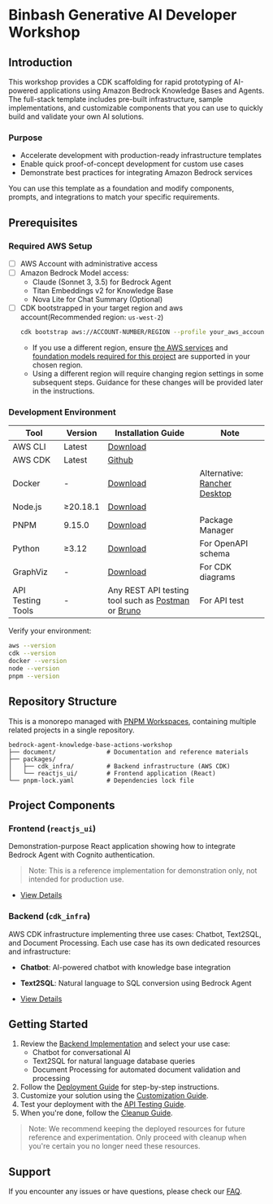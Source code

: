 # Binbash Generative AI Developer Workshop

## Introduction

This workshop provides a CDK scaffolding for rapid prototyping of AI-powered applications using Amazon Bedrock Knowledge Bases and Agents. 
The full-stack template includes pre-built infrastructure, sample implementations, and customizable components that you can use to quickly build and validate your own AI solutions.

### Purpose

- Accelerate development with production-ready infrastructure templates
- Enable quick proof-of-concept development for custom use cases
- Demonstrate best practices for integrating Amazon Bedrock services

You can use this template as a foundation and modify components, prompts, and integrations to match your specific requirements.

## Prerequisites

### Required AWS Setup
- [ ] AWS Account with administrative access
- [ ] Amazon Bedrock Model access:
   - Claude (Sonnet 3, 3.5) for Bedrock Agent
   - Titan Embeddings v2 for Knowledge Base
   - Nova Lite for Chat Summary (Optional)
- [ ] CDK bootstrapped in your target region and aws account(Recommended region: `us-west-2`)
  ```bash
  cdk bootstrap aws://ACCOUNT-NUMBER/REGION --profile your_aws_account_profile
  ```
  - If you use a different region, ensure [the AWS services](packages/cdk_infra/README.md) and [foundation models required for this project](./README.md/#required-aws-setup) are supported in your chosen region.
  - Using a different region will require changing region settings in some subsequent steps. Guidance for these changes will be provided later in the instructions.

### Development Environment

| Tool              | Version  | Installation Guide                                                                                                    | Note                                                                                         |
|-------------------|----------|-----------------------------------------------------------------------------------------------------------------------|----------------------------------------------------------------------------------------------|
| AWS CLI           | Latest   | [Download](https://docs.aws.amazon.com/cli/latest/userguide/getting-started-install.html)                             |                                                                                              |
| AWS CDK           | Latest   | [Github](https://github.com/aws/aws-cdk?tab=readme-ov-file#at-a-glance)                                               |                                                                                              |
| Docker            | -        | [Download](https://www.docker.com/products/docker-desktop/)                                                           | Alternative: [Rancher Desktop](https://docs.rancherdesktop.io/getting-started/installation/) |
| Node.js           | ≥20.18.1 | [Download](https://docs.npmjs.com/downloading-and-installing-node-js-and-npm)                                         |                                                                                              |
| PNPM              | 9.15.0   | [Download](https://pnpm.io/)                                                                                          | Package Manager                                                                              |
| Python            | ≥3.12    | [Download](https://www.python.org/downloads/)                                                                         | For OpenAPI schema                                                                           |
| GraphViz          | -        | [Download](https://graphviz.org/download/)                                                                            | For CDK diagrams                                                                             |
| API Testing Tools | -        | Any REST API testing tool such as [Postman](https://www.postman.com/downloads/) or [Bruno](https://www.usebruno.com/) | For API test                                                                                 |


Verify your environment:

```bash
aws --version
cdk --version
docker --version
node --version
pnpm --version
```

## Repository Structure

This is a monorepo managed with [PNPM Workspaces](https://pnpm.io/workspaces), containing multiple related projects in a single repository.

```directory
bedrock-agent-knowledge-base-actions-workshop    
├── document/              # Documentation and reference materials
├── packages/          
│   ├── cdk_infra/         # Backend infrastructure (AWS CDK)
│   └── reactjs_ui/        # Frontend application (React)
└── pnpm-lock.yaml         # Dependencies lock file

```

## Project Components

### Frontend (`reactjs_ui`)
Demonstration-purpose React application showing how to integrate Bedrock Agent with Cognito authentication.
> Note: This is a reference implementation for demonstration only, not intended for production use.

- [View Details](packages/reactjs_ui/README.md)

### Backend (`cdk_infra`)
AWS CDK infrastructure implementing three use cases: Chatbot, Text2SQL, and Document Processing. Each use case has its own dedicated resources and infrastructure:

- **Chatbot**: AI-powered chatbot with knowledge base integration
- **Text2SQL**: Natural language to SQL conversion using Bedrock Agent

- [View Details](packages/cdk_infra/README.md)

## Getting Started

1. Review the [Backend Implementation](packages/cdk_infra/README.md) and select your use case:
   - Chatbot for conversational AI
   - Text2SQL for natural language database queries
   - Document Processing for automated document validation and processing
2. Follow the [Deployment Guide](DEPLOYMENT.md) for step-by-step instructions.
3. Customize your solution using the [Customization Guide](docs/CUSTOMIZATION.md).
4. Test your deployment with the [API Testing Guide](docs/API_TESTING.md).
5. When you're done, follow the [Cleanup Guide](docs/CLEANUP.md).

> Note: We recommend keeping the deployed resources for future reference and experimentation. Only proceed with cleanup when you're certain you no longer need these resources.

## Support

If you encounter any issues or have questions, please check our [FAQ](docs/FAQ.md).